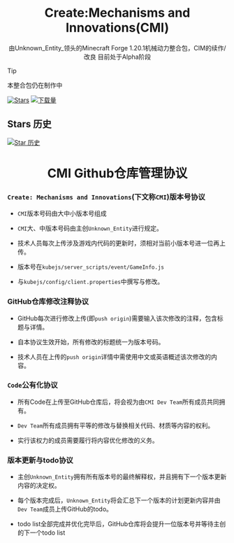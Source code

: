 <!--markdownlint-disable MD001 MD033 MD041 MD051-->

<div align="center">

# Create:Mechanisms and Innovations(CMI)
由Unknown_Entity_领头的Minecraft Forge 1.20.1机械动力整合包，CIM的续作/改良 目前处于Alpha阶段

</div>

> [!TIP]
>
> 本整合包仍在制作中




[![Stars](https://img.shields.io/GitHub/stars/VechniMetel/CodeNameCIM2?label=Stars)](https://GitHub.com/VechniMetel/CodeNameCIM2)
[![下载量](https://img.shields.io/GitHub/downloads/VechniMetel/CodeNameCIM2/total?style=social&label=下载量&logo=GitHub)](https://GitHub.com/VechniMetel/CodeNameCIM2/releases/latest)


## Stars 历史

[![Star 历史](https://starchart.cc/VechniMetel/CodeNameCIM2.svg?variant=adaptive)](https://starchart.cc/VechniMetel/CodeNameCIM2)

<div align="center">

# **CMI Github仓库管理协议**

<div align="left">

### `Create: Mechanisms and Innovations`(下文称`CMI`)版本号协议

- `CMI`版本号码由大中小版本号组成

- `CMI`大、中版本号码由主创`Unknown_Entity`进行规定。

- 技术人员每次上传涉及游戏内代码的更新时，须相对当前小版本号进一位再上传。

- 版本号在`kubejs/server_scripts/event/GameInfo.js`

- 与`kubejs/config/client.properties`中撰写与修改。

### GitHub仓库修改注释协议

- GitHub每次进行修改上传(即`push origin`)需要输入该次修改的注释，包含标题与详情。

- 自本协议生效开始，所有修改的标题统一为版本号码。

- 技术人员在上传的`push origin`详情中需使用中文或英语概述该次修改的内容。

### `Code`公有化协议

- 所有Code在上传至GitHub仓库后，将会视为由`CMI Dev Team`所有成员共同拥有。

- `Dev Team`所有成员拥有平等的修改与替换相关代码、材质等内容的权利。

- 实行该权力的成员需要履行将内容优化修改的义务。

### 版本更新与todo协议

- 主创`Unknown_Entity`拥有所有版本号的最终解释权，并且拥有下一个版本更新内容的决定权。

- 每个版本完成后，`Unknown_Entity`将会汇总下一个版本的计划更新内容并由`Dev Team`成员上传GitHub的todo。

- todo list全部完成并优化完毕后，GitHub仓库将会提升一位版本号并等待主创的下一个todo list

</div>
